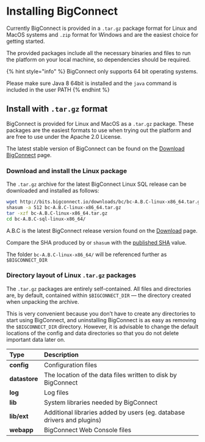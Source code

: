# Installing BigConnect

Currently BigConnect is provided in a `.tar.gz` package format for Linux and MacOS systems and `.zip` format for Windows and are the easiest choice for getting started.

The provided packages include all the necessary binaries and files to run the platform on your local machine, so dependencies should be required.

{% hint style="info" %}
BigConnect only supports 64 bit operating systems.

Please make sure Java 8 64bit is installed and the `java` command is included in the user PATH
{% endhint %}

## Install with `.tar.gz` format

BigConnect is provided for Linux and MacOS as a `.tar.gz` package. These packages are the easiest formats to use when trying out the platform and are free to use under the Apache 2.0 License. 

The latest stable version of BigConnect can be found on the [Download BigConnect](https://www.bigconnect.io/choose-edition) page.

### Download and install the Linux package

The `.tar.gz` archive for the latest BigConnect Linux SQL release can be downloaded and installed as follows:

```bash
wget http://bits.bigconnect.io/downloads/bc/bc-A.B.C-linux-x86_64.tar.gz
shasum -a 512 bc-A.B.C-linux-x86_64.tar.gz
tar -xzf bc-A.B.C-linux-x86_64.tar.gz
cd bc-A.B.C-sql-linux-x86_64/
```

A.B.C is the latest BigConnect release version found on the [Download](https://www.bigconnect.io/download-free) page.

Compare the SHA produced by or `shasum` with the [published SHA](http://bits.bigconnect.io/downloads/bc/bc-3.5.0-x86_64.tar.gz.sha512) value.

The folder `bc-A.B.C-linux-x86_64/` will be referenced further as `$BIGCONNECT_DIR`

### Directory layout of Linux `.tar.gz` packages

The `.tar.gz` packages are entirely self-contained. All files and directories are, by default, contained within `$BIGCONNECT_DIR` — the directory created when unpacking the archive.

This is very convenient because you don’t have to create any directories to start using BigConnect, and uninstalling BigConnect is as easy as removing the `$BIGCONNECT_DIR` directory. However, it is advisable to change the default locations of the config and data directories so that you do not delete important data later on.

| Type | Description |
| :--- | :--- |
| **config** | Configuration files |
| **datastore** | The location of the data files written to disk by BigConnect |
| **log** | Log files |
| **lib** | System libraries needed by BigConnect |
| **lib/ext** | Additional libraries added by users \(eg. database drivers and plugins\) |
| **webapp** | BigConnect Web Console files |



